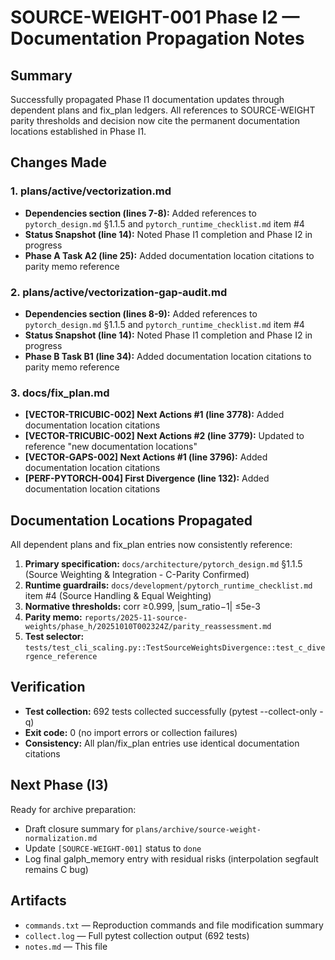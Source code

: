 # SOURCE-WEIGHT-001 Phase I2 — Documentation Propagation Notes

## Summary
Successfully propagated Phase I1 documentation updates through dependent plans and fix_plan ledgers. All references to SOURCE-WEIGHT parity thresholds and decision now cite the permanent documentation locations established in Phase I1.

## Changes Made

### 1. plans/active/vectorization.md
- **Dependencies section (lines 7-8):** Added references to `pytorch_design.md` §1.1.5 and `pytorch_runtime_checklist.md` item #4
- **Status Snapshot (line 14):** Noted Phase I1 completion and Phase I2 in progress
- **Phase A Task A2 (line 25):** Added documentation location citations to parity memo reference

### 2. plans/active/vectorization-gap-audit.md
- **Dependencies section (lines 8-9):** Added references to `pytorch_design.md` §1.1.5 and `pytorch_runtime_checklist.md` item #4
- **Status Snapshot (line 14):** Noted Phase I1 completion and Phase I2 in progress
- **Phase B Task B1 (line 34):** Added documentation location citations to parity memo reference

### 3. docs/fix_plan.md
- **[VECTOR-TRICUBIC-002] Next Actions #1 (line 3778):** Added documentation location citations
- **[VECTOR-TRICUBIC-002] Next Actions #2 (line 3779):** Updated to reference "new documentation locations"
- **[VECTOR-GAPS-002] Next Actions #1 (line 3796):** Added documentation location citations
- **[PERF-PYTORCH-004] First Divergence (line 132):** Added documentation location citations

## Documentation Locations Propagated
All dependent plans and fix_plan entries now consistently reference:
1. **Primary specification:** `docs/architecture/pytorch_design.md` §1.1.5 (Source Weighting & Integration - C-Parity Confirmed)
2. **Runtime guardrails:** `docs/development/pytorch_runtime_checklist.md` item #4 (Source Handling & Equal Weighting)
3. **Normative thresholds:** corr ≥0.999, |sum_ratio−1| ≤5e-3
4. **Parity memo:** `reports/2025-11-source-weights/phase_h/20251010T002324Z/parity_reassessment.md`
5. **Test selector:** `tests/test_cli_scaling.py::TestSourceWeightsDivergence::test_c_divergence_reference`

## Verification
- **Test collection:** 692 tests collected successfully (pytest --collect-only -q)
- **Exit code:** 0 (no import errors or collection failures)
- **Consistency:** All plan/fix_plan entries use identical documentation citations

## Next Phase (I3)
Ready for archive preparation:
- Draft closure summary for `plans/archive/source-weight-normalization.md`
- Update `[SOURCE-WEIGHT-001]` status to `done`
- Log final galph_memory entry with residual risks (interpolation segfault remains C bug)

## Artifacts
- `commands.txt` — Reproduction commands and file modification summary
- `collect.log` — Full pytest collection output (692 tests)
- `notes.md` — This file

